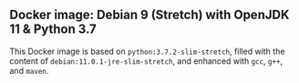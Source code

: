 ## Docker image: Debian 9 (Stretch) with OpenJDK 11 & Python 3.7

This Docker image is based on `python:3.7.2-slim-stretch`, filled with the content of `debian:11.0.1-jre-slim-stretch`, and enhanced with `gcc`, `g++`, and `maven`.
